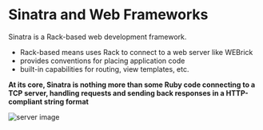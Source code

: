 # Sinatra and Web Frameworks 

Sinatra is a Rack-based web development framework.
  - Rack-based means uses Rack to connect to a web server like WEBrick
  - provides conventions for placing application code
  - built-in capabilities for routing, view templates, etc. 

**At its core, Sinatra is nothing more than some Ruby code connecting to a TCP server, handling requests and sending back responses in a HTTP-compliant string format**

![server image](https://da77jsbdz4r05.cloudfront.net/images/working_with_sinatra/server-zoom-sinatra.png)